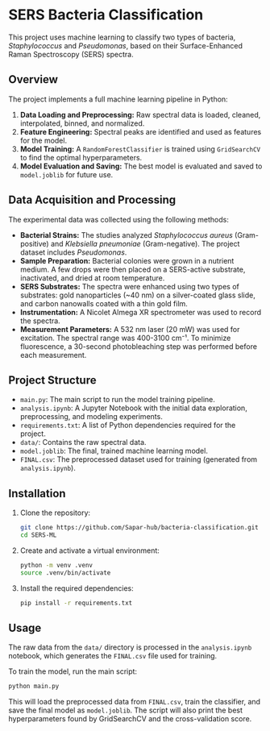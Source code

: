 # SERS Bacteria Classification

This project uses machine learning to classify two types of bacteria, *Staphylococcus* and *Pseudomonas*, based on their Surface-Enhanced Raman Spectroscopy (SERS) spectra.

## Overview

The project implements a full machine learning pipeline in Python:

1.  **Data Loading and Preprocessing:** Raw spectral data is loaded, cleaned, interpolated, binned, and normalized.
2.  **Feature Engineering:** Spectral peaks are identified and used as features for the model.
3.  **Model Training:** A `RandomForestClassifier` is trained using `GridSearchCV` to find the optimal hyperparameters.
4.  **Model Evaluation and Saving:** The best model is evaluated and saved to `model.joblib` for future use.

## Data Acquisition and Processing

The experimental data was collected using the following methods:

-   **Bacterial Strains:** The studies analyzed *Staphylococcus aureus* (Gram-positive) and *Klebsiella pneumoniae* (Gram-negative). The project dataset includes *Pseudomonas*.
-   **Sample Preparation:** Bacterial colonies were grown in a nutrient medium. A few drops were then placed on a SERS-active substrate, inactivated, and dried at room temperature.
-   **SERS Substrates:** The spectra were enhanced using two types of substrates: gold nanoparticles (~40 nm) on a silver-coated glass slide, and carbon nanowalls coated with a thin gold film.
-   **Instrumentation:** A Nicolet Almega XR spectrometer was used to record the spectra.
-   **Measurement Parameters:** A 532 nm laser (20 mW) was used for excitation. The spectral range was 400-3100 cm⁻¹. To minimize fluorescence, a 30-second photobleaching step was performed before each measurement.

## Project Structure

-   `main.py`: The main script to run the model training pipeline.
-   `analysis.ipynb`: A Jupyter Notebook with the initial data exploration, preprocessing, and modeling experiments.
-   `requirements.txt`: A list of Python dependencies required for the project.
-   `data/`: Contains the raw spectral data.
-   `model.joblib`: The final, trained machine learning model.
-   `FINAL.csv`: The preprocessed dataset used for training (generated from `analysis.ipynb`).

## Installation

1.  Clone the repository:
    ```bash
    git clone https://github.com/Sapar-hub/bacteria-classification.git
    cd SERS-ML
    ```

2.  Create and activate a virtual environment:
    ```bash
    python -m venv .venv
    source .venv/bin/activate
    ```

3.  Install the required dependencies:
    ```bash
    pip install -r requirements.txt
    ```

## Usage

The raw data from the `data/` directory is processed in the `analysis.ipynb` notebook, which generates the `FINAL.csv` file used for training.

To train the model, run the main script:

```bash
python main.py
```

This will load the preprocessed data from `FINAL.csv`, train the classifier, and save the final model as `model.joblib`. The script will also print the best hyperparameters found by GridSearchCV and the cross-validation score.
